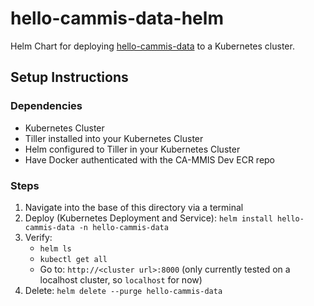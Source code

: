 # hello-cammis-data-helm

Helm Chart for deploying [hello-cammis-data](https://github.com/ca-mmis/hello-cammis-data) to a Kubernetes cluster.

## Setup Instructions

### Dependencies

- Kubernetes Cluster
- Tiller installed into your Kubernetes Cluster
- Helm configured to Tiller in your Kubernetes Cluster
- Have Docker authenticated with the CA-MMIS Dev ECR repo

### Steps

1. Navigate into the base of this directory via a terminal
1. Deploy (Kubernetes Deployment and Service): `helm install hello-cammis-data -n hello-cammis-data`
1. Verify:
    - `helm ls`
    - `kubectl get all`
    - Go to: `http://<cluster url>:8000` (only currently tested on a localhost cluster, so `localhost` for now)
1. Delete: `helm delete --purge hello-cammis-data`
